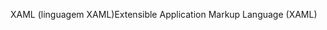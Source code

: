 <span data-ttu-id="68c2a-101">XAML (linguagem XAML)</span><span class="sxs-lookup"><span data-stu-id="68c2a-101">Extensible Application Markup Language (XAML)</span></span>